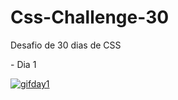 # Css-Challenge-30
Desafio de 30 dias de CSS
<br>
<p>- Dia 1</p>
<a href="https://ibb.co/1Lwqmg5"><img src="https://i.ibb.co/kxW8S7f/gifday1.gif" alt="gifday1" border="0"></a>

